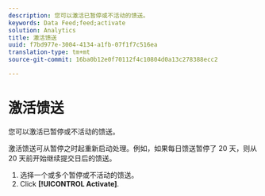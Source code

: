 ```yaml
---
description: 您可以激活已暂停或不活动的馈送。
keywords: Data Feed;feed;activate
solution: Analytics
title: 激活馈送
uuid: f7bd977e-3004-4134-a1fb-07f1f7c516ea
translation-type: tm+mt
source-git-commit: 16ba0b12e0f70112f4c10804d0a13c278388ecc2

---
```



# 激活馈送

您可以激活已暂停或不活动的馈送。

激活馈送可从暂停之时起重新启动处理。例如，如果每日馈送暂停了 20 天，则从 20 天前开始继续提交日后的馈送。

1. 选择一个或多个暂停或不活动的馈送。
1. Click **[!UICONTROL Activate]**.
